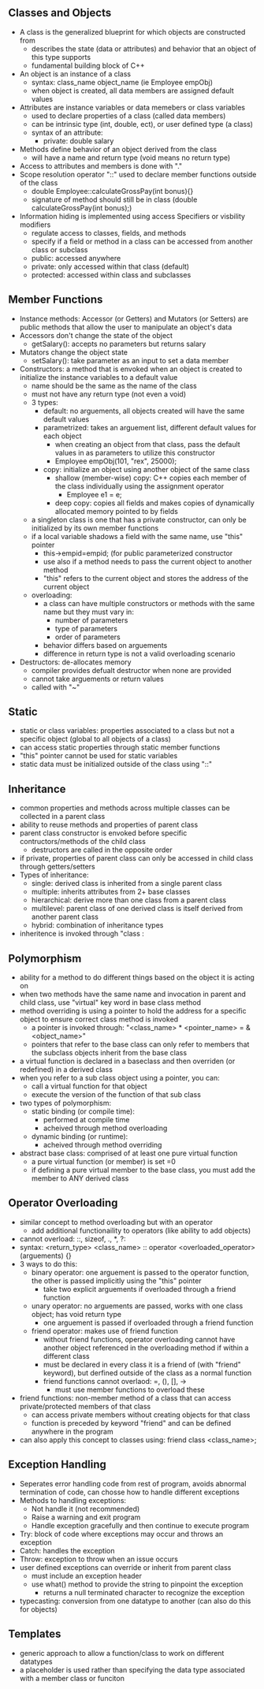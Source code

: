 ## Classes and Objects
- A class is the generalized blueprint for which objects are constructed from
  - describes the state (data or attributes) and behavior that an object of this type supports
  - fundamental building block of C++
- An object is an instance of a class
  - syntax: class_name object_name (ie Employee empObj)
  - when object is created, all data members are assigned default values
- Attributes are instance variables or data memebers or class variables
  - used to declare properties of a class (called data members)
  - can be intrinsic type (int, double, ect), or user defined type (a class)
  - syntax of an attribute:
    - private: double salary
- Methods define behavior of an object derived from the class
  - will have a name and return type (void means no return type)
- Access to attributes and members is done with "."
- Scope resolution operator "::" used to declare member functions outside of the class
  - double Employee::calculateGrossPay(int bonus){}
  - signature of method should still be in class (double calculateGrossPay(int bonus);)
- Information hiding is implemented using access Specifiers or visbility modifiers
  - regulate access to classes, fields, and methods
  - specify if a field or method in a class can be accessed from another class or subclass
  - public: accessed anywhere
  - private: only accessed within that class (default)
  - protected: accessed within class and subclasses

## Member Functions
- Instance methods: Accessor (or Getters) and Mutators (or Setters) are public methods that allow the user to manipulate an object's data
- Accessors don't change the state of the object
  - getSalary(): accepts no parameters but returns salary
- Mutators change the object state
  - setSalary(): take parameter as an input to set a data member
- Constructors: a method that is envoked when an object is created to initialize the instance variables to a default value
  - name should be the same as the name of the class
  - must not have any return type (not even a void)
  - 3 types: 
    - default: no arguements, all objects created will have the same default values
    - parametrized: takes an arguement list, different default values for each object
      - when creating an object from that class, pass the default values in as parameters to utilize this constructor 
      - Employee empObj(101, "rex", 25000);
    - copy: initialize an object using another object of the same class
      - shallow (member-wise) copy: C++ copies each member of the class individually using the assignment operator
        - Employee e1 = e;
      - deep copy: copies all fields and makes copies of dynamically allocated memory pointed to by fields
  - a singleton class is one that has a private constructor, can only be initialized by its own member functions
  - if a local variable shadows a field with the same name, use "this" pointer
    - this->empid=empid; (for public parameterized constructor
    - use also if a method needs to pass the current object to another method
    - "this" refers to the current object and stores the address of the current object
  - overloading: 
    - a class can have multiple constructors or methods with the same name but they must vary in:
      - number of parameters
      - type of parameters
      - order of parameters
    - behavior differs based on arguements
    - difference in return type is not a valid overloading scenario
- Destructors: de-allocates memory
  - compiler provides defualt destructor when none are provided
  - cannot take arguements or return values
  - called with "~"

## Static
- static or class variables: properties associated to a class but not a specific object (global to all objects of a class)
- can access static properties through static member functions
- "this" pointer cannot be used for static variables
- static data must be initialized outside of the class using "::"

## Inheritance
- common properties and methods across multiple classes can be collected in a parent class
- ability to reuse methods and properties of parent class
- parent class constructor is envoked before specific contructors/methods of the child class
  - destructors are called in the opposite order
- if private, properties of parent class can only be accessed in child class through getters/setters
- Types of inheritance: 
  - single: derived class is inherited from a single parent class
  - multiple: inherits attributes from 2+ base classes
  - hierarchical: derive more than one class from a parent class
  - multilevel: parent class of one derived class is itself derived from another parent class
  - hybrid: combination of inheritance types
- inheritence is invoked through "class <derived> : <access modifier> <base>

## Polymorphism
- ability for a method to do different things based on the object it is acting on
- when two methods have the same name and invocation in parent and child class, use "virtual" key word in base class method 
- method overriding is using a pointer to hold the address for a specific object to ensure correct class method is invoked
  - a pointer is invoked through: "<class_name> * <pointer_name> = &<object_name>"
  - pointers that refer to the base class can only refer to members that the subclass objects inherit from the base class
- a virtual function is declared in a baseclass and then overriden (or redefined) in a derived class
- when you refer to a sub class object using a pointer, you can:
  - call a virtual function for that object
  - execute the version of the function of that sub class
- two types of polymorphism:
  - static binding (or compile time):
    - performed at compile time
    - acheived through method overloading
  - dynamic binding (or runtime):
    - acheived through method overriding
- abstract base class: comprised of at least one pure virtual function
  - a pure virtual function (or member) is set =0
  - if defining a pure virtual member to the base class, you must add the member to ANY derived class

## Operator Overloading
- similar concept to method overloading but with an operator
  - add additional functionaility to operators (like ability to add objects)
- cannot overload: ::, sizeof, ., *, ?:
- syntax: <return_type> <class_name> :: operator <overloaded_operator> (arguements) {}
- 3 ways to do this:
  - binary operator: one arguement is passed to the operator function, the other is passed implicitly using the "this" pointer
    - take two explicit arguements if overloaded through a friend function
  - unary operator: no arguements are passed, works with one class object; has void return type
    - one arguement is passed if overloaded through a friend function
  - friend operator: makes use of friend function
    - without friend functions, operator overloading cannot have another object referenced in the overloading method if within a different class
    - must be declared in every class it is a friend of (with "friend" keyword), but derfined outside of the class as a normal function
    - friend functions cannot overlaod: =, (), [], ->
      - must use member functions to overload these
- friend functions: non-member method of a class that can access private/protected members of that class
  - can access private members without creating objects for that class
  - function is preceded by keyword "friend" and can be defined anywhere in the program
- can also apply this concept to classes using: friend class <class_name>;
  
## Exception Handling
- Seperates error handling code from rest of program, avoids abnormal termination of code, can chosse how to handle different exceptions
- Methods to handling exceptions:
  - Not handle it (not recommended)
  - Raise a warning and exit program
  - Handle exception gracefully and then continue to execute program
- Try: block of code where exceptions may occur and throws an exception
- Catch: handles the exception
- Throw: exception to throw when an issue occurs
- user defined exceptions can override or inherit from parent class
  - must include an exception header
  - use what() method to provide the string to pinpoint the exception
    - returns a null terminated character to recognize the exception
- typecasting: conversion from one datatype to another (can also do this for objects)

## Templates
- generic approach to allow a function/class to work on different datatypes
- a placeholder is used rather than specifying the data type associated with a member class or funciton
